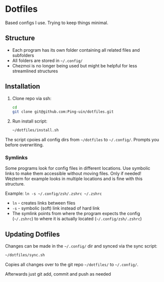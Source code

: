 # Dotfiles

Based configs I use. Trying to keep things minimal.

## Structure

- Each program has its own folder containing all related files and subfolders
- All folders are stored in `~/.config/`
- Chezmoi is no longer being used but might be helpful for less streamlined structures

## Installation

1. Clone repo via ssh:
   ```bash
   cd
   git clone git@github.com:Ping-uin/dotfiles.git
   ```

2. Run install script:
   ```bash
   ~/dotfiles/install.sh
   ```

The script cpoies all config dirs from `~/dotfiles` to `~/.config/`. Prompts you before overwriting.

### Symlinks

Some programs look for config files in different locations. Use symbolic links to make them accessible without moving files. Only if needed! Wezterm for example looks in multiple locations and is fine with this structure.

Example: `ln -s ~/.config/zsh/.zshrc ~/.zshrc`

- `ln` - creates links between files
- `-s` - symbolic (soft) link instead of hard link
- The symlink points from where the program expects the config (`~/.zshrc`) to where it is actually located (`~/.config/zsh/.zshrc`)

## Updating Dotfiles

Changes can be made in the `~/.config/` dir and synced via the sync script:

```bash
~/dotfiles/sync.sh
```

Copies all changes over to the git repo `~/dotfiles/` to `~/.config/`.

Afterwards just git add, commit and push as needed
